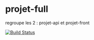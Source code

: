 # projet-full
regroupe les 2 : projet-api et projet-front

[![Build Status](https://travis-ci.org/projet-ISEN/projet.svg?branch=master)](https://travis-ci.org/projet-ISEN/projet)
